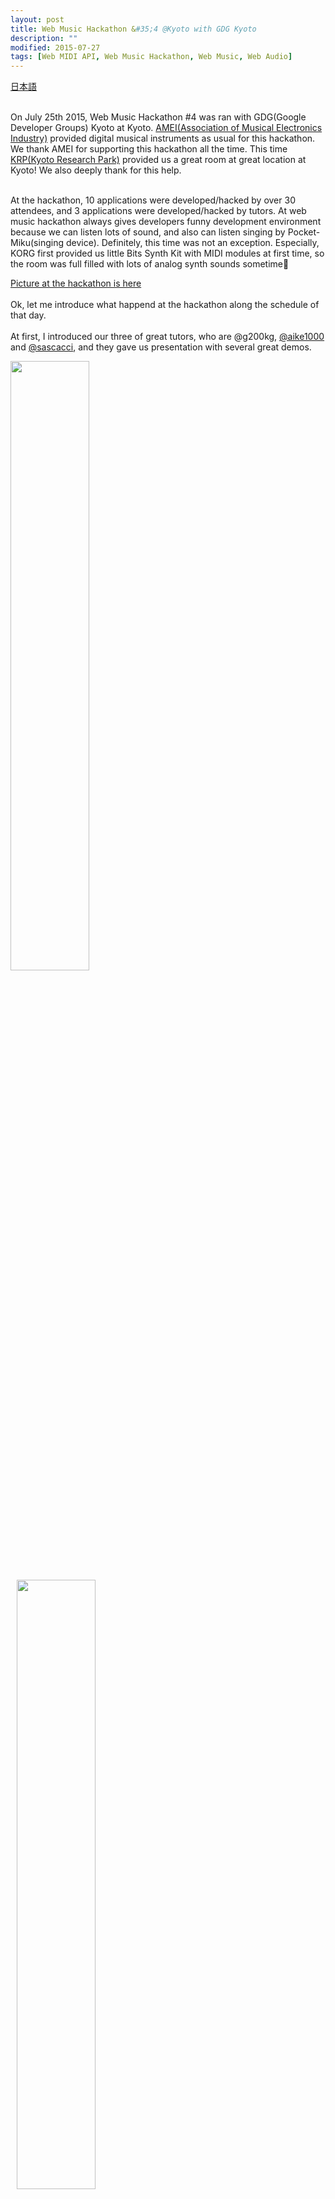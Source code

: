 ```yaml
---
layout: post
title: Web Music Hackathon &#35;4 @Kyoto with GDG Kyoto
description: ""
modified: 2015-07-27
tags: [Web MIDI API, Web Music Hackathon, Web Music, Web Audio]
---
```

<div> </div>
<a href="/blog/2015/07/27/webmusic-hackathon-kyoto.html">日本語</a><br>
<br>

On July 25th 2015, Web Music Hackathon #4 was ran with GDG(Google Developer Groups) Kyoto at Kyoto. <a href="http://amei.or.jp/" target="_blanl">AMEI(Association of Musical Electronics Industry)</a> provided digital musical instruments as usual for this hackathon.  We thank AMEI for supporting this hackathon all the time.
This time <a href="https://www.krp.co.jp/" target="_blank">KRP(Kyoto Research Park)</a> provided us a great room at great location at Kyoto! We also deeply thank for this help.<br>
<br>

At the hackathon, 10 applications were developed/hacked by over 30 attendees, and 3 applications were developed/hacked by tutors. At web music hackathon always gives developers funny development environment because we can listen lots of sound, and also can listen singing by Pocket-Miku(singing device). Definitely, this time was not an exception. Especially, KORG first provided us little Bits Synth Kit with MIDI modules at first time, so the room was full filled with lots of analog synth sounds sometime🙂

<a href="https://plus.google.com/events/gallery/ccabrg04tjnd49scbutbojq3hv4" target="_blank">Picture at the hackathon is here</a>
<br>
<br>
Ok, let me introduce what happend at the hackathon along the schedule of that day.<br>
<br>
At first, I introduced our three of great tutors, who are <a herf="//twitter.com/g200kg" target="_blank">@g200kg</a>, <a href="//twitter.com/aike1000" target="_blank">@aike1000</a> and <a href="//twitter.com/sascacci" target="_blank">@sascacci</a>, and they gave us presentation with several great demos.<br>

<div class="post-image-center">
  <img src="{{ site.url }}/images/2015/07/20150725-webmusic-hackathon-kyoto-01.jpg" width="50%">
  <img src="{{ site.url }}/images/2015/07/20150725-webmusic-hackathon-kyoto-02.jpg" width="50%" style="margin-left:10px;">
</div>
<div class="post-image-center">
  <img src="{{ site.url }}/images/2015/07/20150725-webmusic-hackathon-kyoto-03.png" width="50%">
</div>

At presentation of @aike1000, he looked like using his iPhone to turn the slides. At the end of his presentation he revealed that his slides is created by HTML5 slide, and also he is using MIDI over Bluetooth LE and <a href="http://www.taktech.org/takm/WebMIDIBrowser/Web_MIDI_Browser.html" target="_blank">Web MIDI API with Web MIDI browser on iOS platform</a> to turn the slides. Day after the hackathon, he published the application on twitter. (the tweet is in Japanese, though..) [Source Code]

<div class="post-image-center">
<blockquote class="twitter-tweet" data-lang="en"><p lang="ja" dir="ltr">Web Music ハッカソン #4 @京都 おつかれさまでした。今日使ったMIDIでプレゼンめくるリモコンアプリはこれ。現状はWeb MIDI Browserが必須かも。<a href="https://t.co/lafd44wTtO">https://t.co/lafd44wTtO</a><a href="https://twitter.com/hashtag/webmusic?src=hash&amp;ref_src=twsrc%5Etfw">#webmusic</a> <a href="https://twitter.com/hashtag/webmusicjp?src=hash&amp;ref_src=twsrc%5Etfw">#webmusicjp</a></p>&mdash; aike (@aike1000) <a href="https://twitter.com/aike1000/status/624942651343671297?ref_src=twsrc%5Etfw">July 25, 2015</a></blockquote>
<script async src="https://platform.twitter.com/widgets.js" charset="utf-8"></script>
</div>

After tutors' presentation is team building. 7 themes were picked up by the summary of questionnaire of "What would you like to hack at this hackathon?", and that answer is required when attendees RSVP.<br>
7 themes are following: 

- Communication
- Use with Hardware(includes MIDI devices)
- Emulate things(existing hardware or software port to Web platform)
- Use with Graphics
- Building libraries
- For beginners

At first, attendees divide into these themes of groups, and them they have discussion what to hack today before they start hacking in the group. During the discussion, changing theme is one of the choices.<br>

<div class="post-image-center">
  <img src="{{ site.url }}/images/2015/07/20150725-webmusic-hackathon-kyoto-04.jpg" width="80%">
</div>
<div class="post-image-center">
Hacking time!!
</div>

Result of the discussion, 2 themes were reduced. Following  list is the final themes.

- Communication
- Use with Hardware(includes MIDI devices)
- Emulate things(existing hardware or software port to Web platform)
- Use with Graphics
- For beginners

At 4:30 pm, hacking time is over, and presentation time came. At this moment, most of groups said "we would like to more time..." actually.


By the way, we prepared learning materials for both Web Audio and Web MIDI by Google's Codelab format. (These are only for Japanese now, but I will translate them into English ASAP.)

- <a href="http://webmusicdevelopers.appspot.com/codelabs/webaudio/index.html" target="_blank">Codelab: Web Audio</a>
- <a href="http://webmusicdevelopers.appspot.com/codelabs/x-webmidi/index.html">Codelab: Web MIDI</a>

Now I explain the applications created at hackathon one by one.
<br>

## Emulate things

### Reaktor on Web
by <a href="https://twitter.com/fukuroder" targt="_blank">@fukuroder</a>

<div class="post-image-center">
  <img src="{{ site.url }}/images/2015/07/20150725-webmusic-hackathon-kyoto-fukuroder.jpg" width="90%">
</div>

Emulates Reaktor on Web. This application gives us an ability to synthesize voices and to add sound effect with connecting boxes in the GUI. This application also had share feature by URL.
<br>
<a href="http://fukuroder.sakura.ne.jp/z-1" target="_blank">Live Demo</a>


### Tuner
by <a href="//twitter.com/moutend" target="_blank">@moutend</a>
<div class="post-image-center">
  <img src="{{ site.url }}/images/2015/07/20150725-webmusic-hackathon-kyoto-tuner.jpg" width="90%">
</div>

Guitar tuner on Web. @moutend says that "Hardware tuner sometimes not easy to adjust tune by look.", he solved these weakness of hardware tuner by this application: Uses big letter, Play sound to tune by sound without looking. The number located next to letter ("D" in the picture above) is representing how much cents are different from the right frequency.<br>
But he says that it still have bugs in detecting pitch sometime.....


## Use with Hardware

### Synthesizer built with ScriptProcessor node that can be manipulated by acceleration sensor in iPhone
by Masaki Ono
<div class="post-image-center">
  <img src="{{ site.url }}/images/2015/07/20150725-webmusic-hackathon-kyoto-sendor.jpg" width="90%">
</div>
Basic voice is created with Oscillator synced and the implementation is using ScriptProcessor Node. Adding to that, the voice is manipulated by acceleration sensor in iPhone. So frequency is updated when iPhone is shaked.(The picture above is the picture of shaking iPhone. But we can not see because iPhone is shaked too fast...)

### GamePad to MIDI by MK
by Kaki
<div class="post-image-center">
  <img src="{{ site.url }}/images/2015/07/20150725-webmusic-hackathon-kyoto-guitar.jpg" width="90%">
</div>
Getting input message from gamepad with gamepad API. Gamepad input is converted to MIDI message, then sending MIDI message to MIDI tone generator(Roland JD-Xi) to play voice. But only "pitch bend down" is activated somehow.

### Little Miku
by M.Kosuga
<div class="post-image-center">
  <img src="{{ site.url }}/images/2015/07/20150725-webmusic-hackathon-kyoto-littlebits-miku.jpg" width="90%">
</div>
The output from littleBit send to Pocket-Miku through Web browser. The way of defining pitch is counting input signal in each 500ms. 

### Leap Mothin to Audio
by <a href="//twitter.com/hiroqn" target="_blank">@hiroqn</a>, <a href="//twitter.com/sankichi92" target="_blank">@sankichi92</a>
<div class="post-image-center">
  <img src="{{ site.url }}/images/2015/07/20150725-webmusic-hackathon-kyoto-leapmotion.jpg" width="90%">
</div>
All features, which are tone generator and parser of Leapmotion, is built on top of Electron(Cross-Platform Application build Engine for Desktop Application). No UI, but play tone generator by input of Leapmotion. And the interesting feature of changing filter by gesture is also implemented.

### Scratch
by kaisei, yokmama
<div class="post-image-center">
  <img src="{{ site.url }}/images/2015/07/20150725-webmusic-hackathon-kyoto-scratch.jpg" width="90%">
</div>
A game of beating zombies. Game engine is build on top of Scratch, and MIDI inputs from Web MIDI API is used to change zombies moving pattern and controlling the number of zombies. Hacking by parent and child is the first time since Web Music Hackaton is started.


## Use with Graphics

### Sequencer by grid system
by <a href="//twitter.com/ussy9" target="_blank">@ussy9</a>、<a href="//twitter.com/_likr" target="_blank">@_likr</a>、<a href="https://github.com/pastelInc" target="_blank">pastelInc</a>、<a href="//twitter.com/armorik83" target="_blank">@armorik83</a>
<div class="post-image-center">
  <img src="{{ site.url }}/images/2015/07/20150725-webmusic-hackathon-kyoto-graphic.jpg" width="90%">
</div>
Sequencer by grid system. The application allow to update dots in grid system in realtime with several users. Realtime update mechanism is using "Firebase". And during the play, sphere in the left to of the application turns around, and the color of the sphere changes by the kind of playing chord. (The picture is when they had a trouble during their presentation. Realtime synchronization was not working correctly somehow. The problem would be network problem, that is access point of wi-fi was used for video streaming and the access point used for this demo was same.)<br>
<br>
This application has playing mode to change scale(minor, major, blues, etc.) automatically.<br>
Web MIDI API, Angular JS, Firebase, SVG, WebGL are used in this application.<br>
<br>
This team published slide of secret story to build this application. (only in Japanese)
<br>
<br>
<div class="post-image-center">
<script async class="speakerdeck-embed" data-id="c396c1fd40214eaca383aad6716a3bb5" data-ratio="1.33333333333333" src="//speakerdeck.com/assets/embed.js"></script>
</div>

## Communication

### Distributed Sequencer
by <a href="https://twitter.com/mohayonao" target="_blank">@mohayonao</a>, <a href="https://twitter.com/esperia09" target="_blank">@esperia09</a>, <a href="https://twitter.com/isocoda" target="_blank">@isocoda</a>, <a href="https://twitter.com/yasuraok" target="_blank">@yasuraok</a>
<div class="post-image-center">
  <img src="{{ site.url }}/images/2015/07/20150725-webmusic-hackathon-kyoto-ditributed-sequencer.jpg" width="90%">
</div>
Several clients which has tone generator of Web Audio are connected to servers over WebSocket, and those clients plays with recieving message from server. So it enables to orchestrate with clients which are connected to server. <br>
At their presentation, there were a network problem. The problem might be this, access point was used for video streaming and the access point used for this demo was same.<br>
This team is also providing detailed information in leader's blog. (Only in Japanese)<br>

<div class="post-image-center">
<blockquote class="twitter-tweet" data-lang="en"><p lang="ja" dir="ltr">はてなブログに投稿しました <a href="https://twitter.com/hashtag/%E3%81%AF%E3%81%A6%E3%81%AA%E3%83%96%E3%83%AD%E3%82%B0?src=hash&amp;ref_src=twsrc%5Etfw">#はてなブログ</a><br>Web Music ハッカソン で Tシャツ をもらいました - 音の鳴るブログ<a href="http://t.co/ZWlwJ6rJ0N">http://t.co/ZWlwJ6rJ0N</a> <a href="http://t.co/JSEpigNdx1">pic.twitter.com/JSEpigNdx1</a></p>&mdash; モハヨナオ (@mohayonao) <a href="https://twitter.com/mohayonao/status/625486262770601984?ref_src=twsrc%5Etfw">July 27, 2015</a></blockquote>
<script async src="https://platform.twitter.com/widgets.js" charset="utf-8"></script>
</div>


## For beginners

### First step of Web MIDI API
by <a href="//twitter.com/kubotaku1119" target="_blank">@kubotaku1119</a>
<div class="post-image-center">
  <img src="{{ site.url }}/images/2015/07/20150725-webmusic-hackathon-kyoto-evy1.jpg" width="90%">
</div>
He explained easiness of implementing of Web MIDI API. Actually, it was the first time to use Web MIDI API.


## Tutors

### Foot Drum
by <a href="//twitter.com/sascacci" target="_blank">@sascacci</a>
<div class="post-image-center">
  <img src="{{ site.url }}/images/2015/07/20150725-webmusic-hackathon-kyoto-foot-drum.jpg" width="90%">
</div>
Developed application is using KORG CLIPHIT (Make any surface electric drum only with clipping trigger) and Roland TM-2(tone generator especially for Hybrid Drum with trigger) . Connect 2 of CLIPHIT trigger to TM-2, and attach the each clip to your each foot, and TM-2 is also connect to browser by MIDI. So with tapping feet, making drum sound by sending message to TM-2, and that signal is also send to browser by MIDI, eventually browser is able to update graphics in browser window by recieved the MIDI messages.<br>
From his work(he works for Roland), he said "Please use the clip of KORG's CLIPHIT with Roland's TM-2 at your own risk."  This notice made attendees' laugh.<br>


### Playable Rhythm Machine
by <a href="//twitter.com/aike1000" target="_blank">@aike1000</a>
<div class="post-image-center">
  <img src="{{ site.url }}/images/2015/07/20150725-webmusic-hackathon-kyoto-rhythm-machine.jpg" width="90%">
</div>
Sometimes, sequence time line of rhythm machines is linear even if the sequence is set to play as loop. Since it is not so intuitive, so what he developed is rhythm machine which time line is shaped to round. Waveform is able to locate on the circumference.

### LiveBeats MIDI Plugin
by <a href="//twitter.com/g200kg" target="_blank">@g200kg</a>
<div class="post-image-center">
  <img src="{{ site.url }}/images/2015/07/20150725-webmusic-hackathon-kyoto-live-beats.jpg" width="90%">
</div>
LiveBeats is the web application that create music by inputting music recipe(rhythm patterns, melodies and so on) from application's command line. This application is also developed by him. This time he added MIDI input feature, and that feature allow users to play a music by MIDI devices along with the music created by command line. In the picture, he is playing a like playing the guitar.<br>
<br>
<br>
After these presentation, we(staff) selected 3 excelent applications by these three criteria of "Idea", "Technical" and "perfection". Actually, the selection process was difficult, because every application has great idea, and high perfection.
- **Scratch** by kaisei, yokmama：The idea of the game is great, and  we liked the challenge of collaborating child with parent to build one application.
- **Sequencer by grid system** by @ussy9、@_likr、pastelInc、@armorik83：With using several technologies, realtime and collaboration sequencer was high perfection. And the feature of automatic scale changer was great, too. The application highly satisfies all of the criteria.
- **Distributed Sequencer** by @mohayonao, @esperia09, @isocoda, @yasuraok：Fantastic Idea, and technically high level, and also perfection is high.  The application also highly satisfies all of the criteria.



## Conclusion
It was 4th time of Web Music Hackathon. Idea, technically, and perfection is getting higher and higher in each time. I hope I would like to run another one. I am looking forward to see you at next time!!


## Acknowledgments
This was first time to run an event out side of Kanto area for me. So there are some worries, adding to that a typhoon might direct hit to Kyoto at the day of hackathon. (Eventually, it was not, but it was so close.) But almost all attendees who registered had joined the event and hacking all together. It was awesome things, and I am deeply appreciate that.<br>
And to run hackathon in Kansai area, I want to say thank you for Ms. Kurano of GDG Kyoto, Mr.Tada and Mr. Noda of GDG Kyoto, and all of the staff from GDG. And also really appreciate to Mr. Terado of KRP for providing us a big and great room. Thank you very much!!<br>
Finally, I want to say thank you for @aike1000 to join the hackathon from Sapporo(Hokkaido), and @g200kg from Yokohama as tutor.<br>
I think this hackathon is run by attendees' passion to build web music applications. So, please keep building your web music applications!!<br>
Thank you very much.


## おまけ
I did sightseeing in Kyoto day after hackathon. 
I visited 33-Gendo where <a href="https://goo.gl/gHEcZk" target="_blank">one thousand of statue of Goddess of Mercy</a> is displayed. MIDIAppy of this time was drawn in reference to the statue by @g200kg. I was amazed by one thousands of statues.(picture below is Kinkaku-ji)

<div class="post-image-center">
  <img src="{{ site.url }}/images/2015/07/20150725-webmusic-hackathon-kyoto-kinkaku-ji.jpg" width="100%">
</div>

